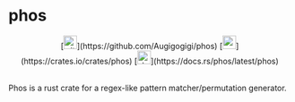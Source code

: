 # phos
<p align="center">
    [<img alt="github" height="24" src="https://img.shields.io/badge/Github-Augigogigi/phos-0a9396?style=for-the-badge&logo=github">](https://github.com/Augigogigi/phos)
    [<img alt="crates.io" height="24" src="https://img.shields.io/crates/v/phos.svg?style=for-the-badge&color=ee9b00&logo=rust">](https://crates.io/crates/phos)
    [<img alt="docs.rs" height="24" src="https://img.shields.io/badge/docs.rs-phos-bb3e03?style=for-the-badge&logo=docs.rs">](https://docs.rs/phos/latest/phos)
</p>
<br/>
Phos is a rust crate for a regex-like pattern matcher/permutation generator.

